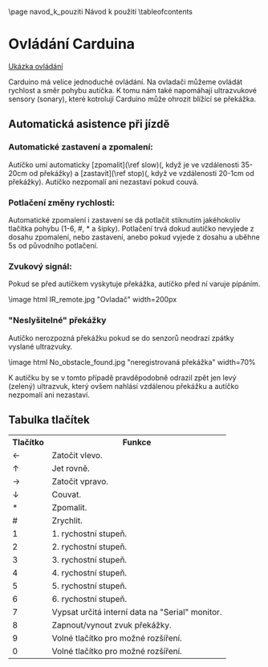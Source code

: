 \page navod_k_pouziti Návod k použití
\tableofcontents

# Ovládání Carduina

[Ukázka ovládání](https://youtu.be/5XPRxj0TPuw)

Carduino má velice jednoduché ovládání. Na ovladači můžeme ovládát rychlost a směr pohybu autíčka. K tomu nám také napomáhají ultrazvukové sensory (sonary), které kotrolují Carduino může ohrozit blížící se překážka.

## Automatická asistence při jízdě

### Automatické zastavení a zpomalení:
Autíčko umí automaticky [zpomalit](\ref slow)(, když je ve vzdálenosti 35-20cm od překážky) a [zastavit](\ref stop)(, když ve vzdálenosti 20-1cm od překážky). Autíčko nezpomalí ani nezastaví pokud couvá.

### Potlačení změny rychlosti:
Automatické zpomalení i zastavení se dá potlačit stiknutím jakéhokoliv tlačítka pohybu (1-6, #, * a šipky). Potlačení trvá dokud autíčko nevyjede z dosahu zpomalení, nebo zastavení, anebo pokud vyjede z dosahu a uběhne 5s od původního potlačení.

### Zvukový signál:
Pokud se před autíčkem vyskytuje překážka, autíčko před ní varuje pípáním.

\image html IR_remote.jpg "Ovladač" width=200px

### "Neslyšitelné" překážky
Autíčko nerozpozná překážku pokud se do senzorů neodrazí zpátky vyslané ultrazvuky.

\image html No_obstacle_found.jpg "neregistrovaná překážka" width=70%

K autíčku by se v tomto případě pravděpodobně odrazil zpět jen levý (zelený) ultrazvuk, který ovšem nahlásí vzdálenou překážku a autíčko nezpomalí ani nezastaví.

## Tabulka tlačítek

<table>
    <tr>
        <th>Tlačítko</th>
        <th>Funkce</th>
    </tr>
    <tr>
        <td>&larr;</td>
        <td>Zatočit vlevo.</td>
    </tr>
    <tr>
        <td>&uarr;</td>
        <td>Jet rovně.</td>
    </tr>
    <tr>
        <td>&rarr;</td>
        <td>Zatočit vpravo.</td>
    </tr>
    <tr>
        <td>&darr;</td>
        <td>Couvat.</td>
    </tr>
    <tr>
        <td>*</td>
        <td>Zpomalit.</td>
    </tr>
    <tr>
        <td>#</td>
        <td>Zrychlit.</td>
    </tr>
    <tr>
        <td>1</td>
        <td>1. rychostní stupeň.</td>
    </tr>
    <tr>
        <td>2</td>
        <td>2. rychostní stupeň.</td>
    </tr>
    <tr>
        <td>3</td>
        <td>3. rychostní stupeň.</td>
    </tr>
    <tr>
        <td>4</td>
        <td>4. rychostní stupeň.</td>
    </tr>
    <tr>
        <td>5</td>
        <td>5. rychostní stupeň.</td>
    </tr>
    <tr>
        <td>6</td>
        <td>6. rychostní stupeň.</td>
    </tr>
    <tr>
        <td>7</td>
        <td>Vypsat určitá interní data na "Serial" monitor.</td>
    </tr>
    <tr>
        <td>8</td>
        <td>Zapnout/vynout zvuk překážky.</td>
    </tr><tr>
        <td>9</td>
        <td>Volné tlačítko pro možné rozšíření.</td>
    </tr>
    <tr>
        <td>0</td>
        <td>Volné tlačítko pro možné rozšíření.</td>
    </tr>
</table>